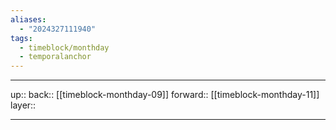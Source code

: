```yaml
---
aliases:
  - "2024327111940"
tags:
  - timeblock/monthday
  - temporalanchor
---
```




***

up:: 
back:: [[timeblock-monthday-09]]
forward:: [[timeblock-monthday-11]]
layer:: 

***

